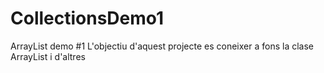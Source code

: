 # CollectionsDemo1
ArrayList demo #1
L'objectiu d'aquest projecte es coneixer a fons la clase ArrayList i d'altres

